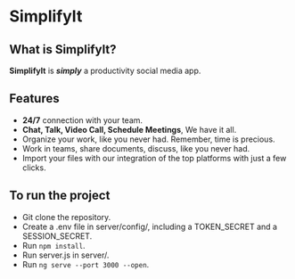 # SimplifyIt

## What is SimplifyIt?

**SimplifyIt** is **_simply_** a productivity social media app.

## Features

- **24/7** connection with your team.
- **Chat, Talk, Video Call, Schedule Meetings**, We have it all.
- Organize your work, like you never had. Remember, time is precious.
- Work in teams, share documents, discuss, like you never had.
- Import your files with our integration of the top platforms with just a few clicks.

## To run the project

- Git clone the repository.
- Create a .env file in server/config/, including a TOKEN_SECRET and a SESSION_SECRET.
- Run `npm install`.
- Run server.js in server/.
- Run `ng serve --port 3000 --open`.
